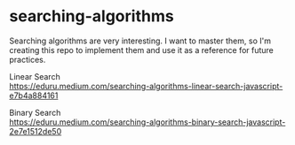 # searching-algorithms
Searching algorithms are very interesting. I want to master them, so I'm creating this repo to implement them and use it as a reference for future practices.

Linear Search
<br>
https://eduru.medium.com/searching-algorithms-linear-search-javascript-e7b4a884161
<br>

Binary Search
<br>
https://eduru.medium.com/searching-algorithms-binary-search-javascript-2e7e1512de50
<br>
